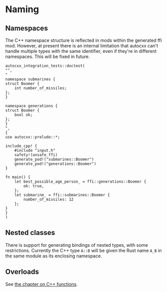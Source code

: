 # Naming

## Namespaces

The C++ namespace structure is reflected in mods within the generated
ffi mod. However, at present there is an internal limitation that
autocxx can't handle multiple types with the same identifier, even
if they're in different namespaces. This will be fixed in future.

```rust,ignore,autocxx,hidecpp
autocxx_integration_tests::doctest(
"",
"
namespace submarines {
struct Boomer {
    int number_of_missiles;
};
}

namespace generations {
struct Boomer {
    bool ok;
};
}
",
{
use autocxx::prelude::*;

include_cpp! {
    #include "input.h"
    safety!(unsafe_ffi)
    generate_pod!("submarines::Boomer")
    generate_pod!("generations::Boomer")
}

fn main() {
    let best_possible_age_person_ = ffi::generations::Boomer {
        ok: true,
    };
    let submarine_ = ffi::submarines::Boomer {
        number_of_missiles: 12
    };
}
}
)
```

## Nested classes

There is support for generating bindings of nested types, with some
restrictions. Currently the C++ type `A::B` will be given the Rust name
`A_B` in the same module as its enclosing namespace.

## Overloads

See [the chapter on C++ functions](cpp_functions.md).
